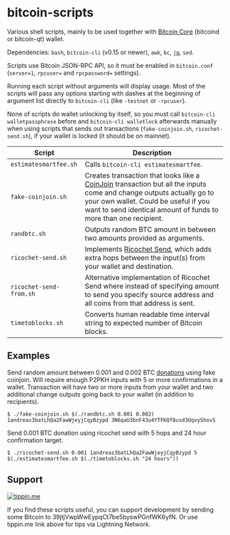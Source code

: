 # bitcoin-scripts

Various shell scripts, mainly to be used together with [Bitcoin Core](https://github.com/bitcoin/bitcoin) (bitcoind or bitcoin-qt) wallet.

Dependencies: `bash`, `bitcoin-cli` (v0.15 or newer), `awk`, `bc`, [`jq`](https://github.com/stedolan/jq), `sed`.

Scripts use Bitcoin JSON-RPC API, so it must be enabled in `bitcoin.conf` (`server=1`, `rpcuser=` and `rpcpassword=` settings).

Running each script without arguments will display usage. Most of the scripts will pass any options starting with dashes at the beginning of argument list directly to `bitcoin-cli` (like `-testnet` or `-rpcuser`).

None of scripts do wallet unlocking by itself, so you must call `bitcoin-cli walletpassphrase` before and `bitcoin-cli walletlock` afterwards manually when using scripts that sends out transactions (`fake-coinjoin.sh`, `ricochet-send.sh`), if your wallet is locked (it should be on mainnet).

| Script | Description |
| --- | --- |
| `estimatesmartfee.sh` | Calls `bitcoin-cli estimatesmartfee`. |
| `fake-coinjoin.sh` | Creates transaction that looks like a [CoinJoin](https://bitcoin.org/en/developer-guide#coinjoin) transaction but all the inputs come and change outputs actually go to your own wallet. Could be useful if you want to send identical amount of funds to more than one recipient. |
| `randbtc.sh` | Outputs random BTC amount in between two amounts provided as arguments. |
| `ricochet-send.sh` | Implements [Ricochet Send](https://samouraiwallet.com/ricochet), which adds extra hops between the input(s) from your wallet and destination. |
| `ricochet-send-from.sh` | Alternative implementation of Ricochet Send where instead of specifying amount to send you specify source address and all coins from that address is sent. |
| `timetoblocks.sh` | Converts human readable time interval string to expected number of Bitcoin blocks. |

## Examples

Send random amount between 0.001 and 0.002 BTC [donations](https://github.com/kristapsk/bitcoin-donation-addresses) using fake coinjoin. Will require enough P2PKH inputs with 5 or more confirmations in a wallet. Transaction will have two or more inputs from your wallet and two additional change outputs going back to your wallet (in addition to recipients).
```
$ ./fake-coinjoin.sh $(./randbtc.sh 0.001 0.002) 1andreas3batLhQa2FawWjeyjCqyBzypd 3N6qaU3bnF43u4YTFKQf8usd3UqvyShovS
```

Send 0.001 BTC donation using ricochet send with 5 hops and 24 hour confirmation target.
```
$ ./ricochet-send.sh 0.001 1andreas3batLhQa2FawWjeyjCqyBzypd 5 $(./estimatesmartfee.sh $(./timetoblocks.sh "24 hours"))
```
## Support

[![tippin.me](https://badgen.net/badge/%E2%9A%A1%EF%B8%8Ftippin.me/@kristapsk/F0918E)](https://tippin.me/@kristapsk)

If you find these scripts useful, you can support development by sending some Bitcoin to 39jtjVwpWwEypqCt7be5byswPGnfWK6yfN. Or use tippin.me link above for tips via Lightning Network.
